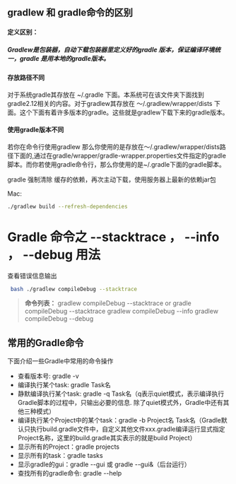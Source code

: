 

## gradlew 和 gradle命令的区别

#### 定义区别：

##### Gradlew是包装器，自动下载包装器里定义好的gradle 版本，保证编译环境统一，gradle 是用本地的gradle版本。

#### 存放路径不同

对于系统gradle其存放在 ~/.gradle 下面。本系统可在该文件夹下面找到gradle2.12相关的内容。对于gradlew其存放在 ～/.gradlew/wrapper/dists 下面。这个下面有着许多版本的gradle。这些就是gradlew下载下来的gradle版本。

#### 使用gradle版本不同

若你在命令行使用gradlew 那么你使用的是存放在～/.gradlew/wrapper/dists路径下面的,通过在gradle/wrapper/gradle-wrapper.properties文件指定的gradle脚本。而你若使用gradle命令行，那么你使用的是~/.gradle下面的gradle脚本。




gradle 强制清除 缓存的依赖，再次主动下载，使用服务器上最新的依赖jar包

Mac:

```bash
./gradlew build --refresh-dependencies
```

# Gradle 命令之 --stacktrace ， --info ， --debug 用法

查看错误信息输出

```bash
 bash ./gradlew compileDebug --stacktrace  
```

> **命令列表：**
> gradlew compileDebug --stacktrace or
> gradle compileDebug --stacktrace 
> gradlew compileDebug --info
> gradlew compileDebug --debug

## 常用的Gradle命令

下面介绍一些Gradle中常用的命令操作

- 查看版本号: gradle -v
- 编译执行某个task: gradle Task名
- 静默编译执行某个task: gradle -q Task名（q表示quiet模式，表示编译执行Gradle脚本的过程中，只输出必要的信息. 除了quiet模式外，Gradle中还有其他三种模式）
- 编译执行某个Project中的某个task：gradle -b Project名 Task名（Gradle默认只执行build.gradle文件中，自定义其他文件xxx.gradle编译运行显式指定Project名称，这里的build.gradle其实表示的就是build Project）
- 显示所有的Project：gradle projects
- 显示所有的task：gradle tasks
- 显示gradle的gui：gradle --gui 或 gradle --gui&（后台运行）
- 查找所有的gradle命令: gradle --help